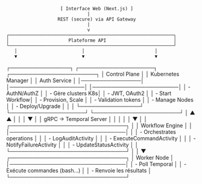                         [ Interface Web (Next.js) ]
                                  |
                       REST (secure) via API Gateway
                                  |
                                  v
    ┌─────────────────────────────────────────────────────────────┐
    │                      Plateforme API                         │
    └─────────────────────────────────────────────────────────────┘
       │                        │                          │
       ▼                        ▼                          ▼
┌────────────────┐     ┌────────────────────┐     ┌───────────────────────┐
│ Control Plane   │     │ Kubernetes Manager │     │     Auth Service      │
│────────────────│     │────────────────────│     │───────────────────────│
│ - AuthN/AuthZ   │     │ - Gère clusters K8s│     │ - JWT, OAuth2         │
│ - Start Workflow│     │ - Provision, Scale │     │ - Validation tokens   │
│ - Manage Nodes  │     │ - Deploy/Upgrade    │     │                       │
└────────────────┘     └────────────────────┘     └───────────────────────┘
       │                        ▲                          ▲
       │                        │                          │
       ▼                        │                          │
  gRPC → Temporal Server        │                          │
       │                        │                          │
       ▼                        │                          │
┌───────────────────────────────┐                         │
│       Workflow Engine         │                         │
│───────────────────────────────│                         │
│ - Orchestrates operations     │                         │
│ - LogAuditActivity            │                         │
│ - ExecuteCommandActivity      │                         │
│ - NotifyFailureActivity       │                         │
│ - UpdateStatusActivity        │                         │
└───────────────────────────────┘                         │
       │
       ▼
┌───────────────────────────────┐
│         Worker Node           │
│───────────────────────────────│
│ - Poll Temporal               │
│ - Exécute commandes (bash...) │
│ - Renvoie les résultats       │
└───────────────────────────────┘
